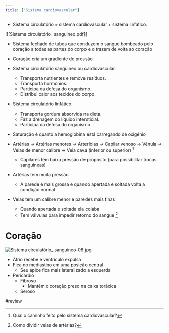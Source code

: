 ```yaml
---
title: ["Sistema cardiovascular"]
---
```

+ Sistema circulatório = sistema cardiovascular + sistema linfático.

![[Sistema circulatório_ sanguineo.pdf]]

+ Sistema fechado de tubos que conduzem o sangue bombeado pelo coração a todas as partes do corpo e o trazem de volta ao coração
+ Coração cria um gradiente de pressão

+ Sistema circulatório sangüíneo ou cardiovascular. 
	+ Transporta nutrientes e remove resíduos. 
	+ Transporta hormônios. 
	+ Participa da defesa do organismo. 
	+ Distribui calor aos tecidos do corpo.

+ Sistema circulatório linfático. 
	+ Transporta gordura absorvida na dieta. 
	+ Faz a drenagem do líquido intersticial. 
	+ Participa da defesa do organismo.

+ Saturação é quanto a hemoglobina está carregando de oxigênio
+ Artérias -> Artérias menores -> Arteríolas -> Capilar venoso -> Vênula -> Veias de menor calibre -> Veia cava (inferior ou superior) [^345380]

	+ Capilares tem baixa pressão de propósito (para possibilitar trocas sanguíneas)
+ Artérias tem muita pressão
	+ A parede é mais grossa e quando apertada e soltada volta a condição normal
+ Veias tem um calibre menor e paredes mais finas
	+ Quando apertada e soltada ela colaba
	+ Tem válvulas para impedir retorno do sangue [^301806]

[^301806]: Como dividir veias de artérias?


[^345380]: Qual o caminho feito pelo sistema cardiovascular?

# Coração
![Sistema circulatório_ sanguineo-08.jpg](Sistema%20circulat%C3%B3rio_%20sanguineo-08.jpg)
+ Átrio recebe e ventrículo expulsa
+ Fica no mediastino em uma posição central
	+ Seu ápice fica mais lateralizado a esquerda
+ Pericárdio
	+ Fibroso
		+ Mantém o coração preso na caixa toráxica
	+ Seroso


#review 